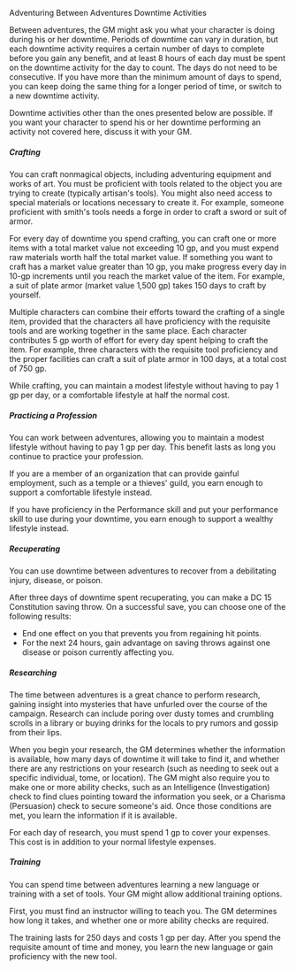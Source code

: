 Adventuring
Between Adventures
Downtime Activities
<p>
  Between adventures, the GM might ask you what your character is doing during his or her downtime. Periods of downtime can vary in duration, but each downtime activity requires a certain number of days to complete before you gain any benefit, and at least 8 hours of each day must be spent on the downtime activity for the day to count. The days do not need to be consecutive. If you have more than the minimum amount of days to spend, you can keep doing the same thing for a longer period of time, or switch to a new downtime activity.
</p>
<p>
  Downtime activities other than the ones presented below are possible. If you want your character to spend his or her downtime performing an activity not covered here, discuss it with your GM.
</p>
<h5>Crafting</h5>
<p>
  You can craft nonmagical objects, including adventuring equipment and works of art. You must be proficient with tools related to the object you are trying to create (typically artisan's tools). You might also need access to special materials or locations necessary to create it. For example, someone proficient with smith's tools needs a forge in order to craft a sword or suit of armor.
</p>
<p>
  For every day of downtime you spend crafting, you can craft one or more items with a total market value not exceeding 10 gp, and you must expend raw materials worth half the total market value. If something you want to craft has a market value greater than 10 gp, you make progress every day in 10-gp increments until you reach the market value of the item. For example, a suit of plate armor (market value 1,500 gp) takes 150 days to craft by yourself.
</p>
<p>
  Multiple characters can combine their efforts toward the crafting of a single item, provided that the characters all have proficiency with the requisite tools and are working together in the same place. Each character contributes 5 gp worth of effort for every day spent helping to craft the item. For example, three characters with the requisite tool proficiency and the proper facilities can craft a suit of plate armor in 100 days, at a total cost of 750 gp.
</p>
<p>
  While crafting, you can maintain a modest lifestyle without having to pay 1 gp per day, or a comfortable lifestyle at half the normal cost.
</p>
<h5>Practicing a Profession</h5>
<p>
  You can work between adventures, allowing you to maintain a modest lifestyle without having to pay 1 gp per day. This benefit lasts as long you continue to practice your profession.
</p>
<p>
  If you are a member of an organization that can provide gainful employment, such as a temple or a thieves' guild, you earn enough to support a comfortable lifestyle instead.
</p>
<p>
  If you have proficiency in the Performance skill and put your performance skill to use during your downtime, you earn enough to support a wealthy lifestyle instead.
</p>
<h5>Recuperating</h5>
<p>
  You can use downtime between adventures to recover from a debilitating injury, disease, or poison.
</p>
<p>
  After three days of downtime spent recuperating, you can make a DC 15 Constitution saving throw. On a successful save, you can choose one of the following results:
</p>
<ul>
  <li>End one effect on you that prevents you from regaining hit points.</li>
  <li>For the next 24 hours, gain advantage on saving throws against one disease or poison currently affecting you.</li>
</ul>
<h5>Researching</h5>
<p>
  The time between adventures is a great chance to perform research, gaining insight into mysteries that have unfurled over the course of the campaign. Research can include poring over dusty tomes and crumbling scrolls in a library or buying drinks for the locals to pry rumors and gossip from their lips.
</p>
<p>
  When you begin your research, the GM determines whether the information is available, how many days of downtime it will take to find it, and whether there are any restrictions on your research (such as needing to seek out a specific individual, tome, or location). The GM might also require you to make one or more ability checks, such as an Intelligence (Investigation) check to find clues pointing toward the information you seek, or a Charisma (Persuasion) check to secure someone's aid. Once those conditions are met, you learn the information if it is available.
</p>
<p>
  For each day of research, you must spend 1 gp to cover your expenses. This cost is in addition to your normal lifestyle expenses.
</p>
<h5>Training</h5>
<p>
  You can spend time between adventures learning a new language or training with a set of tools. Your GM might allow additional training options.
</p>
<p>
  First, you must find an instructor willing to teach you. The GM determines how long it takes, and whether one or more ability checks are required.
</p>
<p>
  The training lasts for 250 days and costs 1 gp per day. After you spend the requisite amount of time and money, you learn the new language or gain proficiency with the new tool.
</p>